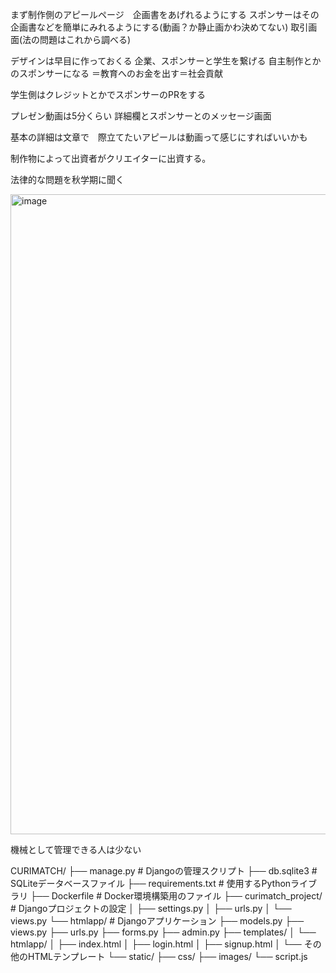 まず制作側のアピールページ　企画書をあげれるようにする
スポンサーはその企画書などを簡単にみれるようにする(動画？か静止画かわ決めてない)
取引画面(法の問題はこれから調べる)

デザインは早目に作っておくる
企業、スポンサーと学生を繋げる
自主制作とかのスポンサーになる
＝教育へのお金を出す＝社会貢献

学生側はクレジットとかでスポンサーのPRをする

プレゼン動画は5分くらい
詳細欄とスポンサーとのメッセージ画面

基本の詳細は文章で　際立てたいアピールは動画って感じにすればいいかも

制作物によって出資者がクリエイターに出資する。

法律的な問題を秋学期に聞く

<img width="1024" alt="image" src="https://github.com/user-attachments/assets/001abd31-7631-4a2b-951c-581d99f1b344">


機械として管理できる人は少ない

CURIMATCH/
├── manage.py             # Djangoの管理スクリプト
├── db.sqlite3            # SQLiteデータベースファイル
├── requirements.txt      # 使用するPythonライブラリ
├── Dockerfile            # Docker環境構築用のファイル
├── curimatch_project/    # Djangoプロジェクトの設定
│   ├── settings.py
│   ├── urls.py
│   └── views.py
└── htmlapp/              # Djangoアプリケーション
    ├── models.py
    ├── views.py
    ├── urls.py
    ├── forms.py
    ├── admin.py
    ├── templates/
    │   └── htmlapp/
    │       ├── index.html
    │       ├── login.html
    │       ├── signup.html
    │       └── その他のHTMLテンプレート
    └── static/
        ├── css/
        ├── images/
        └── script.js









